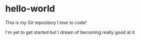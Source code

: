 # hello-world
This is my Git repository
I love to code!

I'm yet to get started but I dream of becoming really good at it.
